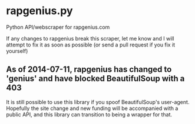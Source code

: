 rapgenius.py
============

Python API/webscraper for rapgenius.com

If any changes to rapgenius break this scraper, let me know and I will attempt to fix it as soon as possible (or send a pull request if you fix it yourself)

## As of 2014-07-11, rapgenius has changed to 'genius' and have blocked BeautifulSoup with a 403

It is still possible to use this library if you spoof BeautifulSoup's user-agent. Hopefully the site change and new funding will be accompanied with a public API, and this library can transition to being a wrapper for that. 

